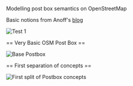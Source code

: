 Modelling post box semantics on OpenStreetMap

Basic notions from Anoff's [blog](https://blog.anoff.io/2018-07-31-diagrams-with-plantuml/)

![Test 1](http://www.plantuml.com/plantuml/proxy?src=https://raw.github.com/SK53/plantuml_test/master/assets/esp8266.iuml)

== Very Basic OSM Post Box ==

![Base Postbox ](http://www.plantuml.com/plantuml/proxy?src=https://raw.github.com/SK53/plantuml_test/master/assets/postbox0.iuml)

== First separation of concepts ==

![First split of Postbox concepts](http://www.plantuml.com/plantuml/proxy?src=https://raw.github.com/SK53/plantuml_test/master/assets/postbox1.iuml)
